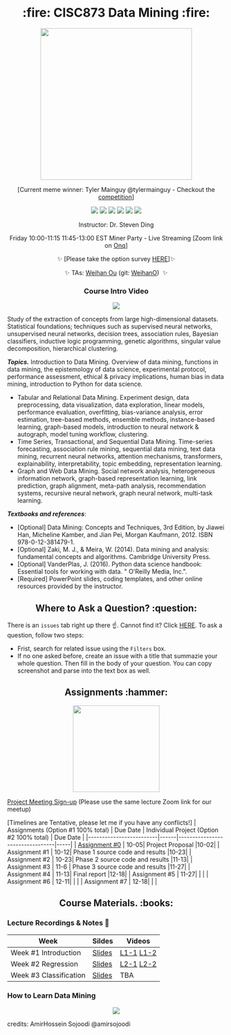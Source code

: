 <h1 align="center"> :fire: CISC873 Data Mining :fire: </h1>

<p align="center">
  <img src="https://user-images.githubusercontent.com/29045168/92747167-ef3eeb00-f351-11ea-9105-3122d15c48e7.png" height="350px" alt="" />
</p>
<p align="center">[Current meme winner: Tyler Mainguy @tylermainguy - Checkout the <a href="https://github.com/CISC-873/Information/issues/2">competition</a>]</p>

<p align="center">
<img src="https://img.shields.io/badge/CISC.873-awesome-brightgreen.svg?style=flat-square">
<img src="https://views.whatilearened.today/views/github/cisc-873/information.svg">
<img src="https://img.shields.io/github/issues/CISC-873/Information.svg?style=flat-square">
<img src="https://img.shields.io/badge/PRs-welcome-brightgreen.svg?style=flat-square">
<img src="https://img.shields.io/badge/badges-awesome-green.svg?style=flat-square&color=brightgreen">
<img src="https://img.shields.io/github/license/Naereen/StrapDown.js.svg?style=flat-square&color=brightgreen">
</p>

<p align="center">Instructor: Dr. Steven Ding</p>
<p align="center">Friday 10:00-11:15 11:45-13:00 EST Miner Party - Live Streaming [Zoom link on  <a href="https://onq.queensu.ca/">Onq</a>]</p>
<p align="center">✨ [Please take the option survey <a href="https://docs.google.com/forms/d/e/1FAIpQLSffnmeNGvrFgSY3-WfzR98qLnOZWJGXBCW2dY6LuKgVoly7yQ/viewform?usp=sf_link">HERE</a>]✨ </p>
<p align="center">
  ✨ TAs:  
  <a href="mailto:weihan.ou@queensu.ca ">Weihan Ou</a> (git: <a href="https://github.com/WeihanO">WeihanO</a>)&nbsp;
  ✨ 
</p>

<h3 align="center"> Course Intro Video </h3>
<p align="center">
  <a href="https://www.youtube.com/watch?v=3Mec2d25cPs"><img src="https://img.youtube.com/vi/3Mec2d25cPs/hqdefault.jpg"/></a>
</p>


Study of the extraction of concepts from large high-dimensional datasets. Statistical foundations; techniques such as supervised neural networks, unsupervised neural networks, decision trees, association rules, Bayesian classifiers, inductive logic programming, genetic algorithms, singular value decomposition, hierarchical clustering.

***Topics.*** Introduction to Data Mining. Overview of data mining, functions in data mining, the epistemology of data science, experimental protocol, performance assessment, ethical & privacy implications, human bias in data mining, introduction to Python for data science. 

- Tabular and Relational Data Mining. Experiment design, data preprocessing, data visualization, data exploration, linear models, performance evaluation, overfitting, bias-variance analysis, error estimation, tree-based methods, ensemble methods, instance-based learning, graph-based models, introduction to neural network & autograph, model tuning workflow, clustering.
- Time Series, Transactional, and Sequential Data Mining. Time-series forecasting, association rule mining, sequential data mining, text data mining, recurrent neural networks, attention mechanisms, transformers, explainability, interpretability, topic embedding, representation learning.
- Graph and Web Data Mining. Social network analysis, heterogeneous information network, graph-based representation learning, link prediction, graph alignment, meta-path analysis, recommendation systems, recursive neural network, graph neural network, multi-task learning.


***Textbooks and references***: 
- [Optional] Data Mining: Concepts and Techniques, 3rd Edition, by Jiawei Han, Micheline Kamber, and Jian Pei, Morgan Kaufmann, 2012. ISBN 978-0-12-381479-1. 
- [Optional] Zaki, M. J., & Meira, W. (2014). Data mining and analysis: fundamental concepts and algorithms. Cambridge University Press.
- [Optional] VanderPlas, J. (2016). Python data science handbook: Essential tools for working with data. " O'Reilly Media, Inc.".
- [Required] PowerPoint slides, coding templates, and other online resources provided by the instructor.


<h2 align="center"> Where to Ask a Question? :question: </h2> 
  
There is an `issues` tab right up there :point_up:. Cannot find it? Click <a href='https://github.com/CISC-873/Information/issues'>HERE</a>. To ask a question, follow two steps:
- Frist, search for related issue using the `Filters` box. 
- If no one asked before, create an issue with a title that summazie your whole question. Then fill in the body of your question. You can copy screenshot and parse into the text box as well. 


<h2 align="center"> Assignments :hammer: </h2> 

<p align="center">
  <img src="https://github.com/CISC-CMPE-327/Information/raw/master/images/dino.gif" height="200px" alt="" />
</p>

[Project Meeting Sign-up](https://docs.google.com/spreadsheets/d/1lUlYqg23vrBO4edU0woH6-BWh6j-WAtHPUL_1efMWzQ/edit?usp=sharing)
(Please use the same lecture Zoom link for our meetup)

[Timelines are Tentative, please let me if you have any conflicts!]
| Assignments (Option #1 100% total) | Due Date | Individual Project (Option #2 100% total)  | Due Date |
|-------------------------|------|---------------------------------|-----|
| [Assignment #0](https://www.kaggle.com/t/30be82c6b5a54b7383f27394947445f6)           | 10-05| Project Proposal                |10-02|
| Assignment #1           | 10-12| Phase 1 source code and results |10-23|
| Assignment #2           | 10-23| Phase 2 source code and results |11-13|
| Assignment #3           | 11-6 | Phase 3 source code and results |11-27|
| Assignment #4           | 11-13| Final report                    |12-18|
| Assignment #5           | 11-27|                                 |     |
| Assignment #6           | 12-11|                                 |     |
| Assignment #7           | 12-18|                                 |     |

<h2 align="center"> Course Materials. :books: </h2> 


### Lecture Recordings & Notes 💪

| Week | Sildes | Videos  | 
|--------------|------|-----------------|
| Week #1 Introduction   | [Slides](W1%20Introduction.pdf)   | [L1-1](https://stream.queensu.ca/Watch/i7M9CcJo) [L1-2](https://stream.queensu.ca/Watch/Hn29Sgb3) |
| Week #2 Regression     | [Slides](W2%20Regression.pdf)     | [L2-1](https://stream.queensu.ca/Watch/z5DAw8t4) [L2-2](https://stream.queensu.ca/Watch/Gp49Mdi8) |
| Week #3 Classification | [Slides](W3%20Classification.pdf) | TBA               |


### How to Learn Data Mining

<p align="center">
<img src="https://user-images.githubusercontent.com/10928452/92982760-b98f2480-f46d-11ea-83d1-a64e217431a4.jpg"></>
<p>credits: AmirHossein Sojoodi @amirsojoodi</p>
</p>
